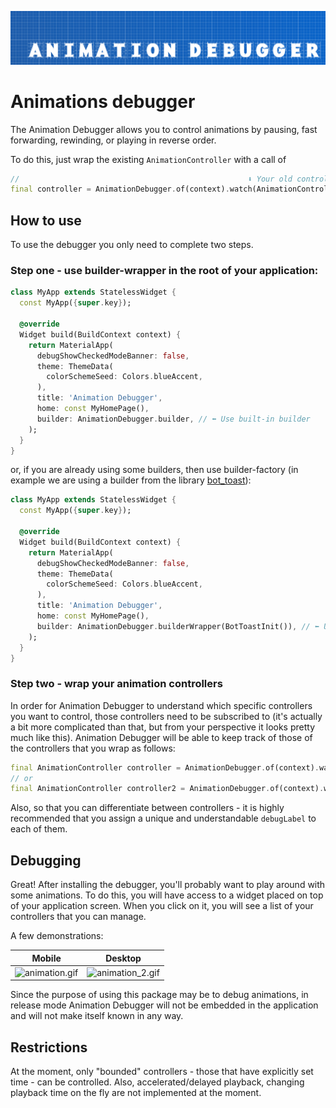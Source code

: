 ![logo.png](doc/logo.png)

# Animations debugger

The Animation Debugger allows you to control animations by pausing, fast forwarding, rewinding, or playing in reverse order.

To do this, just wrap the existing `AnimationController` with a call of

```dart
//                                                   ⬇︎ Your old controller ⬇︎
final controller = AnimationDebugger.of(context).watch(AnimationController());
```

## How to use

To use the debugger you only need to complete two steps.

### Step one - use builder-wrapper in the root of your application:

```dart
class MyApp extends StatelessWidget {
  const MyApp({super.key});

  @override
  Widget build(BuildContext context) {
    return MaterialApp(
      debugShowCheckedModeBanner: false,
      theme: ThemeData(
        colorSchemeSeed: Colors.blueAccent,
      ),
      title: 'Animation Debugger',
      home: const MyHomePage(),
      builder: AnimationDebugger.builder, // ⬅︎ Use built-in builder
    );
  }
}
```

or, if you are already using some builders, then use builder-factory (in example we are using a builder from the library [bot_toast](https://pub.dev/packages/bot_toast#Example)):

```dart
class MyApp extends StatelessWidget {
  const MyApp({super.key});

  @override
  Widget build(BuildContext context) {
    return MaterialApp(
      debugShowCheckedModeBanner: false,
      theme: ThemeData(
        colorSchemeSeed: Colors.blueAccent,
      ),
      title: 'Animation Debugger',
      home: const MyHomePage(),
      builder: AnimationDebugger.builderWrapper(BotToastInit()), // ⬅︎ Use built-in builder-factory
    );
  }
}
```

### Step two - wrap your animation controllers

In order for Animation Debugger to understand which specific controllers you want to control, those controllers need to be subscribed to (it's actually a bit more complicated than that, but from your perspective it looks pretty much like this). Animation Debugger will be able to keep track of those of the controllers that you wrap as follows:

```dart
final AnimationController controller = AnimationDebugger.of(context).watch(AnimationController(debugLabel: 'some name'));
// or
final AnimationController controller2 = AnimationDebugger.of(context).watch(AnimationController(), label: 'just name');
```

Also, so that you can differentiate between controllers - it is highly recommended that you assign a unique and understandable `debugLabel` to each of them.

## Debugging

Great! After installing the debugger, you'll probably want to play around with some animations. To do this, you will have access to a widget placed on top of your application screen. When you click on it, you will see a list of your controllers that you can manage.

A few demonstrations:

|               Mobile                |                 Desktop                 |
|:-----------------------------------:|:---------------------------------------:|
| ![animation.gif](doc/animation.gif) | ![animation_2.gif](doc/animation_2.gif) |

Since the purpose of using this package may be to debug animations, in release mode Animation Debugger will not be embedded in the application and will not make itself known in any way.

## Restrictions

At the moment, only "bounded" controllers - those that have explicitly set time - can be controlled. Also, accelerated/delayed playback, changing playback time on the fly are not implemented at the moment.